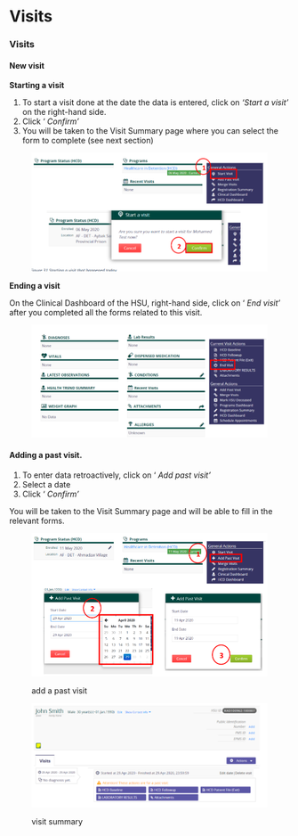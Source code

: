 # Visits

### Visits

#### New visit

**Starting a visit**

1. To start a visit done at the date the data is entered, click on _‘Start a visit’_ on the right-hand side.
2. Click ‘ _Confirm’_
3. You will be taken to the Visit Summary page where you can select the form to complete (see next section)

<figure><img src="../../.gitbook/assets/image (127).png" alt=""><figcaption></figcaption></figure>

**Ending a visit**

On the Clinical Dashboard of the HSU, right-hand side, click on ‘ _End visit’_ after you completed all the forms related to this visit.

<figure><img src="../../.gitbook/assets/image (128).png" alt=""><figcaption></figcaption></figure>

#### Adding a past visit.

1. To enter data retroactively, click on ‘ _Add past visit’_
2. Select a date
3. Click ‘ _Confirm’_

You will be taken to the Visit Summary page and will be able to fill in the relevant forms.

<figure><img src="../../.gitbook/assets/image (129).png" alt=""><figcaption><p>add a past visit</p></figcaption></figure>

<figure><img src="../../.gitbook/assets/image (130).png" alt=""><figcaption><p>visit summary</p></figcaption></figure>
